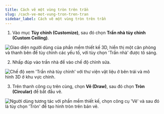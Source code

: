 ```yaml
---
title: Cách vẽ một vùng tròn trên trần
slug: /cach-ve-mot-vung-tron-tren-tran
sidebar_label: Cách vẽ một vùng tròn trên trần
---
```


1. Vào mục **Tùy chỉnh (Customize)**, sau đó chọn **Trần nhà tùy chỉnh (Custom Ceiling)**.

![Giao diện người dùng của phần mềm thiết kế 3D, hiển thị một căn phòng và thanh bên để tùy chỉnh các yếu tố, với tùy chọn 'Trần nhà' được tô sáng.](https://storage.googleapis.com/jegavn_kb/image_jegavn/725.1.jpg)

2. Nhấp đúp vào trần nhà để vào chế độ chỉnh sửa.

![Chế độ xem 'Trần nhà tùy chỉnh' với thư viện vật liệu ở bên trái và mô hình 3D ở khu vực chính.](https://storage.googleapis.com/jegavn_kb/image_jegavn/725.2.jpg)

3. Trên thanh công cụ trên cùng, chọn **Vẽ (Draw)**, sau đó chọn **Tròn (Circular)** để bắt đầu vẽ.

![Người dùng tương tác với phần mềm thiết kế, chọn công cụ 'Vẽ' và sau đó là tùy chọn 'Tròn' để tạo hình tròn trên bản vẽ.](https://storage.googleapis.com/jegavn_kb/image_jegavn/725.3.jpg)